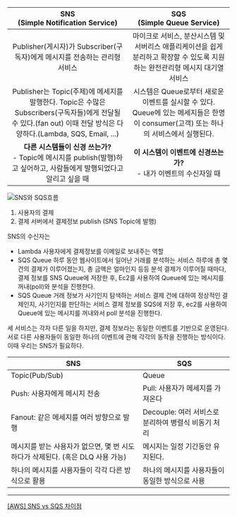 |                                            SNS<br/>(Simple Notification Service)                                            |                            SQS<br/>(Simple Queue Service)                            |
| :-------------------------------------------------------------------------------------------------------------------------: | :----------------------------------------------------------------------------------: |
|                                     Publisher(게시자)가 Subscriber(구독자)에게 메시지를 전송하는 관리형 서비스                                     |       마이크로 서비스, 분산시스템 및 서버리스 애플리케이션을 쉽게 분리하고 확장할 수 있도록 지원하는 완전관리형 메시지 대기열 서비스        |
| Publisher는 Topic(주제)에 메세지를 발행한다. Topic은 수많은 Subscribers(구독자들)에게 전달될 수 있다.(fan out) 이때 전달 방식은 다양하다.(Lambda, SQS, Email, ...) | 시스템은 Queue로부터 새로운 이벤트를 실시할 수 있다. Queue에 있는 메세지들은 한명이 consumer(고객) 또는 하나의 서비스에서 실행된다. |
|                      **다른 시스템들이 신경 쓰는가?**<br/> - Topic에 메시지를 publish(발행)하고 싶어하고, 사람들에게 발행되었다고 알리고 싶을 때                      |                     **이 시스템이 이벤트에 신경쓰는가?** <br/>- 내가 이벤트의 수신자일 때                     |


![SNS와 SQS흐름](https://img1.daumcdn.net/thumb/R1280x0/?scode=mtistory2&fname=https%3A%2F%2Fblog.kakaocdn.net%2Fdn%2FbEtXfI%2FbtqUczWQt4W%2FjB4TFo8EnNKA2rcN6t8i20%2Fimg.png)

1. 사용자의 결제
2. 결제 서버에서 결제정보 publish (SNS Topic에 발행)

SNS의 수신자는 
- Lambda
	사용자에게 결제정보를 이메일로 보내주는 역할
- SQS Queue
	하루 동안 웹사이트에서 일어난 거래를 분석하는 서비스
	하루에 총 몇 건의 결제가 이루어졌는지, 총 금액은 얼마인지 등등 분석
	결제가 이루어질 때마다, 결제 정보를 SNS Queue에 저장한 후, Ec2를 사용하여 Queue에 있는 메시지를 꺼내(poll)와 분석을 진행한다.
- SQS Queue
	거래 정보가 사기인지 탐색하는 서비스
	결제 건에 대하여 정상적인 결제인지, 사기인지를 판단하는 서비스
	결제 정보를 SQS에 저장 후, ec2를 사용하여 Queue에 있는 메시지를 꺼내와서 poll 분석을 진행한다.

세 서비스는 각자 다른 일을 하지만, 결제 정보라는 동일한 이벤트를 기반으로 운영된다. 서로 다른 사용자들이 동일한 하나의 이벤트에 관해 각각의 동작을 진행하는 방식이다. 이때 우리는 SNS가 필요하다.

| SNS                                                                            | SQS                                                 |
| ------------------------------------------------------------------------------ | --------------------------------------------------- |
| Topic(Pub/Sub)                                                                 | Queue                                               |
| Push: 사용자에게 메시지 전송                                                   | Pull: 사용자가 메세지를 가져온다                    |
| Fanout: 같은 메세지를 여러 방향으로 발행                                       | Decouple: 여러 서비스로 분리하여 병렬식 비동기 처리 |
| 메시지를 받는 사용자가 없으면, 몇 번 시도하다가 삭제된다. (혹은 DLQ 사용 가능) | 메시지는 일정 기간동안 유지된다.                    |
| 하나의 메시지를 사용자들이 각각 다른 방식으로 활용                             | 하나의 메시지를 사용자들이 동일한 방식으로 사용     |





---
[\[AWS\] SNS vs SQS 차이점](https://seohyun0120.tistory.com/entry/AWS-SNS-vs-SQS-%EC%B0%A8%EC%9D%B4%EC%A0%90)